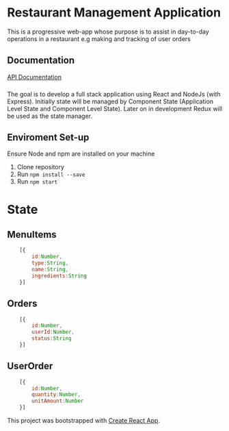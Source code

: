 # Restaurant Management Application
This is a progressive web-app whose purpose is to assist in day-to-day operations in a restaurant e.g making and tracking of user orders

## Documentation
[API Documentation](https://documenter.getpostman.com/view/4654837/SVSPp7C4?version=latest)

###
The goal is to develop a full stack application using React and NodeJs (with Express). Initially state will be managed by Component State (Application Level State and Component Level State). Later on in development Redux will be used as the state manager.

## Enviroment Set-up
Ensure Node and npm are installed on your machine

1. Clone repository
2. Run `npm install --save`
3. Run `npm start`

# State
## MenuItems
```js
    [{
        id:Number,
        type:String,
        name:String,
        ingredients:String
    }]
```
## Orders
```js
    [{
        id:Number,
        userId:Number,
        status:String
    }]
```
## UserOrder
```js
    [{
        id:Number,
        quantity:Number,
        unitAmount:Number
    }]
```

This project was bootstrapped with [Create React App](https://github.com/facebook/create-react-app).
